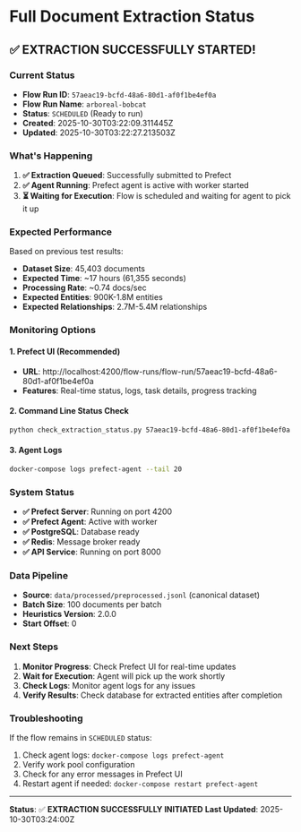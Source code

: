 # Full Document Extraction Status

## ✅ EXTRACTION SUCCESSFULLY STARTED!

### Current Status
- **Flow Run ID**: `57aeac19-bcfd-48a6-80d1-af0f1be4ef0a`
- **Flow Run Name**: `arboreal-bobcat`
- **Status**: `SCHEDULED` (Ready to run)
- **Created**: 2025-10-30T03:22:09.311445Z
- **Updated**: 2025-10-30T03:22:27.213503Z

### What's Happening
1. **✅ Extraction Queued**: Successfully submitted to Prefect
2. **✅ Agent Running**: Prefect agent is active with worker started
3. **⏳ Waiting for Execution**: Flow is scheduled and waiting for agent to pick it up

### Expected Performance
Based on previous test results:
- **Dataset Size**: 45,403 documents
- **Expected Time**: ~17 hours (61,355 seconds)
- **Processing Rate**: ~0.74 docs/sec
- **Expected Entities**: 900K-1.8M entities
- **Expected Relationships**: 2.7M-5.4M relationships

### Monitoring Options

#### 1. Prefect UI (Recommended)
- **URL**: http://localhost:4200/flow-runs/flow-run/57aeac19-bcfd-48a6-80d1-af0f1be4ef0a
- **Features**: Real-time status, logs, task details, progress tracking

#### 2. Command Line Status Check
```bash
python check_extraction_status.py 57aeac19-bcfd-48a6-80d1-af0f1be4ef0a
```

#### 3. Agent Logs
```bash
docker-compose logs prefect-agent --tail 20
```

### System Status
- **✅ Prefect Server**: Running on port 4200
- **✅ Prefect Agent**: Active with worker
- **✅ PostgreSQL**: Database ready
- **✅ Redis**: Message broker ready
- **✅ API Service**: Running on port 8000

### Data Pipeline
- **Source**: `data/processed/preprocessed.jsonl` (canonical dataset)
- **Batch Size**: 100 documents per batch
- **Heuristics Version**: 2.0.0
- **Start Offset**: 0

### Next Steps
1. **Monitor Progress**: Check Prefect UI for real-time updates
2. **Wait for Execution**: Agent will pick up the work shortly
3. **Check Logs**: Monitor agent logs for any issues
4. **Verify Results**: Check database for extracted entities after completion

### Troubleshooting
If the flow remains in `SCHEDULED` status:
1. Check agent logs: `docker-compose logs prefect-agent`
2. Verify work pool configuration
3. Check for any error messages in Prefect UI
4. Restart agent if needed: `docker-compose restart prefect-agent`

---

**Status**: ✅ **EXTRACTION SUCCESSFULLY INITIATED**
**Last Updated**: 2025-10-30T03:24:00Z

